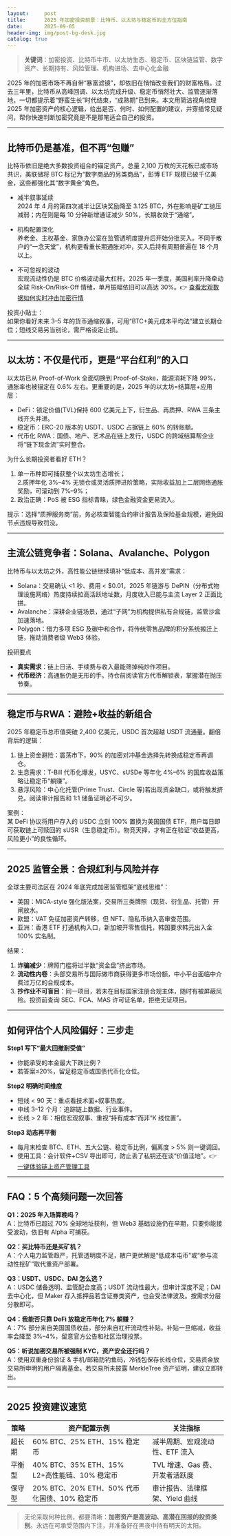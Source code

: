 ```yaml
---
layout:     post
title:      2025 年加密投资前景：比特币、以太坊与稳定币的全方位指南
date:       2025-09-05
header-img: img/post-bg-desk.jpg
catalog: true
---
```


> **关键词**：加密投资、比特币牛市、以太坊生态、稳定币、区块链监管、数字资产、长期持有、风险管理、机构进场、去中心化金融

2025 年的加密市场不再自带“暴富滤镜”，却依旧在悄悄改变我们的财富格局。过去三年里，比特币从高峰回调、以太坊完成升级、稳定币悄然壮大、监管逐渐落地，一切都提示着“野蛮生长”时代结束，“成熟期”已到来。本文用简洁视角梳理 2025 年加密资产的核心逻辑，给出是否、何时、如何配置的建议，并穿插常见疑问，帮你快速判断加密究竟是不是那笔适合自己的投资。

---

## 比特币仍是基准，但不再“包赚”

比特币依旧是绝大多数投资组合的锚定资产。总量 2,100 万枚的天花板已成市场共识，美联储将 BTC 标记为“数字商品的另类商品”，彭博 ETF 规模已破千亿美金，这些都强化其“数字黄金”角色。

- 减半叙事延续  
  2024 年 4 月的第四次减半让区块奖励降至 3.125 BTC，外在影响是矿工抛压减弱；内在则是每 10 分钟新增通证减少 50%，长期收敛于“通缩”。

- 机构配置深化  
  养老金、主权基金、家族办公室在监管透明度提升后开始分批买入。不同于散户的“一念天堂”，机构更看重长期通胀对冲，买入后持有周期普遍在 18 个月以上。

- 不可忽视的波动  
  宏观流动性仍是 BTC 价格波动最大杠杆。2025 年一季度，美国利率升降牵动全球 Risk-On/Risk-Off 情绪，单月振幅依旧可以高达 30%。👉 [查看宏观数据如何实时冲击加密行情](https://okxdog.com/)  

投资小贴士：  
如果你看好未来 3–5 年的货币通缩叙事，可用“BTC+美元成本平均法”建立长期仓位；短线交易另当别论，需严格设定止损。

---

## 以太坊：不仅是代币，更是“平台红利”的入口

以太坊已从 Proof-of-Work 全面切换到 Proof-of-Stake，能源消耗下降 99%，通胀率也被锚定在 0.6% 左右。更重要的是，2025 年的以太坊=结算层+应用层：

- DeFi：锁定价值(TVL)保持 600 亿美元上下，衍生品、再质押、RWA 三条主线齐头并进。  
- 稳定币：ERC-20 版本的 USDT、USDC 占据链上 60% 的转账额。  
- 代币化 RWA：国债、地产、艺术品在链上发行，USDC 的跨域结算帮企业将“链下现金流”实时整合。

为什么长期投资者看好 ETH？  
1. 单一币种即可捕获整个以太坊生态增长；  
2.质押年化 3%–4% 无锁仓或灵活质押进阶策略，实际收益加上二层网络通胀奖励，可滚动到 7%–9%；  
3. 政治正确：PoS 被 ESG 指标青睐，绿色金融资金更易流入。

提示：选择“质押服务商”前，务必核查智能合约审计报告及保险基金规模，避免因节点违规导致罚没。

---

## 主流公链竞争者：Solana、Avalanche、Polygon

比特币与以太坊之外，高性能公链继续填补“低成本、高并发”需求：

- Solana：交易确认 <1 秒、费用 < $0.01，2025 年链游与 DePIN（分布式物理设施网络）热度持续拉高活跃地址数，月度收入已能与主流 Layer 2 正面比拼。  
- Avalanche：深耕企业链场景，通过“子网”为机构提供私有合规链，监管沙盒加速落地。  
- Polygon：借力多项 ESG 及碳中和合作，将传统零售品牌的积分系统搬迁上链，推动消费者级 Web3 体验。

投研要点  
- **真实需求**：链上日活、手续费与收入最能筛掉纯炒作项目。  
- **代币经济**：高通胀仍是无形的手。持仓前阅读官方代币解锁表，掌握潜在抛压节奏。

---

## 稳定币与RWA：避险+收益的新组合

2025 年稳定币总市值突破 2,400 亿美元，USDC 首次超越 USDT 流通量。翻倍背后的逻辑：

1. 链上资金避险：震荡市下，90% 的加密对冲基金选择先转换成稳定币再调仓。  
2. 生息需求：T-Bill 代币化爆发，USYC、sUSDe 等年化 4%–6% 的国库收益策略让稳定币“躺赚”。  
3. 悬浮风险：中心化托管(Prime Trust、Circle 等)若出现资金缺口，或将触发挤兑。阅读审计报告和 1:1 储备证明必不可少。

案例：  
某 DeFi 协议将用户存入的 USDC 立刻 100% 置换为美国国债 ETF，用户每日即可获取链上可赎回的 sUSR（生息稳定币）。物竞天择，才有正在验证“收益更高，风险更小”的良性循环。

---

## 2025 监管全景：合规红利与风险并存

全球主要司法区在 2024 年底完成加密监管框架“底线思维”：

- 美国：MiCA-style 强化版法案，交易所三类牌照（现货、衍生品、托管）开闸放水。  
- 欧盟：VAT 免征加密资产转移，但 NFT、隐私币纳入高审查范围。  
- 亚洲：香港 ETF 打通机构入口，新加坡开零售信托，韩国要求韩元出入金 100% 实名制。

结果：  
1. **诈骗减少**：牌照门槛将过半数“资金盘”挤出市场。  
2. **流动性内卷**：头部交易所与国际做市商获得更多市场份额，中小平台面临中介费过万亿的合规成本。  
3. **抄作业不可盲目**：同一项目，若未在目标国家注册合规主体，随时有被屏蔽风险。投资前查询 SEC、FCA、MAS 许可证名单，拒绝无证项目。

---

## 如何评估个人风险偏好：三步走

**Step1 写下“最大回撤耐受值”**  
- 你能承受的本金最大下跌比例？  
- 若答案≤20%，留足稳定币或国债代币化仓位。  

**Step2 明确时间维度**  
- 短线 < 90 天：重点看技术面+叙事热度。  
- 中线 3–12 个月：追踪链上数据、行业事件。  
- 长线 > 2 年：相信宏观叙事、重视“持有成本”而非“K 线位置”。  

**Step3 动态再平衡**  
- 每月末检查 BTC、ETH、五大公链、稳定币比例，偏离度 > 5% 则一键调回。  
- 使用工具：会计软件+CSV 导出即可，防止丢了私钥还在谈“价值洼地”。👉 [一键体验链上资产管理工具](https://okxdog.com/)

---

## FAQ：5 个高频问题一次回答

**Q1：2025 年入场算晚吗？**  
A：比特币已超过 70% 全球地址获利，但 Web3 基础设施仍在早期，只要你能接受波动，依旧有 Alpha 可捕获。

**Q2：买比特币还是买矿机？**  
A：个人电力监管趋严，托管透明度不足，散户更优解是“低成本屯币”或“参与流动性挖矿”取代重资产部署。

**Q3：USDT、USDC、DAI 怎么选？**  
A：USDC 储备透明、监管配合度高；USDT 流动性最大，但审计深度不足；DAI 去中心化，但 Maker 存入抵押品若含证券类资产，也会受法律波及。按需求分层分散即可。

**Q4：我能否只靠 DeFi 放稳定币年化 7% 躺赚？**  
A：7% 部分来自美国国债收益，部分来自杠杆流动性补贴。补贴一旦缩减，收益率会降至 3%–4%，留意官方公告和社区治理投票。

**Q5：听说加密交易所被强制 KYC，资产安全还行吗？**  
A：使用双重身份验证 & 手机/邮箱防钓鱼码，冷钱包保存长线仓位，交易资金放交易所申明的用户隔离基金。若交易所未披露 MerkleTree 资产证明，建议立即转出。

---

## 2025 投资建议速览

| 策略 | 资产配置示例 | 关注指标 |
|---|---|---|
| 超长期 | 60% BTC、25% ETH、15% 稳定币 | 减半周期、宏观流动性、ETF 流入 |
| 平衡型 | 40% BTC、35% ETH、15% L2+高性能链、10% 稳定币 | TVL 增速、Gas 费、开发者活跃度 |
| 保守型 | 20% BTC、20% ETH、50% 代币化国债、10% 稳定币 | 审计报告、法律框架、Yield 曲线 |

> 无论采取何种比例，都要清晰：**加密资产是高波动、高潜在回报的投资类别**。永远在可承受范围内下注，并准备好在黑夜中持有明天的太阳。